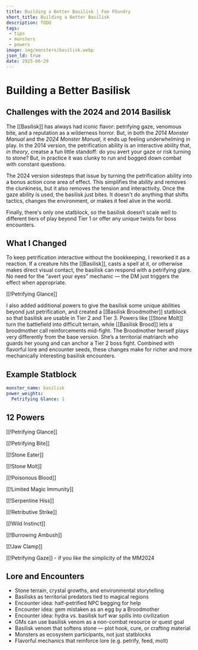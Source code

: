```yaml
---
title: Building a Better Basilisk | Foe FOundry
short_title: Building a Better Basilisk
description: TODO
tags:
 - tips
 - monsters
 - powers
image: img/monsters/basilisk.webp
json_ld: true
date: 2025-06-29
---
```


# Building a Better Basilisk

## Challenges with the 2024 and 2014 Basilisk

The [[Basilisk]] has always had iconic flavor: petrifying gaze, venomous bite, and a reputation as a wilderness horror. But, in both the *2014 Monster Manual* and the *2024 Monster Manual*, it ends up feeling underwhelming in play. In the 2014 version, the petrification ability is an interactive ability that, *in theory*, creatse a fun little standoff: do you avert your gaze or risk turning to stone? But, in practice it was clunky to run and bogged down combat with constant questions.  

The 2024 version sidesteps that issue by turning the petrification ability into a bonus action cone area of effect. This simplifies the ability and removes the clunkiness, but it also removes the tension and interactivity. Once the gaze ability is used, the basilisk just bites. It doesn't do anything that shifts tactics, changes the environment, or makes it feel alive in the world. 

Finally, there's only one statblock, so the basilisk doesn’t scale well to different tiers of play beyond Tier 1 or offer any unique twists for boss encounters.

## What I Changed

To keep petrification interactive without the bookkeeping, I reworked it as a reaction. If a creature hits the [[Basilisk]], casts a spell at it, or otherwise makes direct visual contact, the basilisk can respond with a petrifying glare. No need for the “avert your eyes” mechanic — the DM just triggers the effect when appropriate.

[[!Petrifying Glance]]

I also added additional powers to give the basilisk some unique abilities beyond just petrification, and created a [[Basilisk Broodmother]] statblock so that basilisk are usable in Tier 2 and Tier 3. Powers like [[Stone Molt]] turn the battlefield into difficult terrain, while [[Basilisk Brood]] lets a broodmother call reinforcements mid-fight. The Broodmother herself plays very differently from the base version. She’s a territorial matriarch who guards her young and can anchor a Tier 2 boss fight. Combined with flavorful lore and encounter seeds, these changes make for richer and more mechanically interesting basilisk encounters.

## Example Statblock

```yaml
monster_name: basilisk
power_weights:
  Petrifying Glance: 1
```

## 12 Powers

[[!Petrifying Glance]]

[[!Petrifying Bite]]

[[!Stone Eater]]

[[!Stone Molt]]

[[!Poisonous Blood]]

[[!Limited Magic Immunity]]

[[!Serpentine Hiss]]

[[!Retributive Strike]]

[[!Wild Instinct]]

[[!Burrowing Ambush]]

[[!Jaw Clamp]]

[[!Petrifying Gaze]] - if you like the simplicity of the MM2024

## Lore and Encounters

- Stone terrain, crystal growths, and environmental storytelling
- Basilisks as territorial predators tied to magical regions
- Encounter idea: half-petrified NPC begging for help
- Encounter idea: gem mistaken as an egg by a Broodmother
- Encounter idea: hydra vs. basilisk turf war spills into civilization
- GMs can use basilisk venom as a non-combat resource or quest goal
- Basilisk venom that softens stone — plot hook, cure, or crafting material
- Monsters as ecosystem participants, not just statblocks
- Flavorful mechanics that reinforce lore (e.g. petrify, feed, molt)
